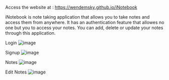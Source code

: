 Access the website at : https://wendemsky.github.io/iNotebook


iNotebook is note taking application that allows you to take notes and access them from anywhere.
It has an authentication feature that allowes no one but you to access your notes.
You can add, delete or update your notes through this application.

Login
![image](https://user-images.githubusercontent.com/61985456/197187378-003d5823-71b4-49ff-8f84-08060422dc6a.png)

Signup
![image](https://user-images.githubusercontent.com/61985456/197187437-01807572-2a6a-4fa3-a62f-7e0837a1cc2b.png)

Notes
![image](https://user-images.githubusercontent.com/61985456/197187854-361eeb3e-b47e-43be-9600-6abe18591421.png)

Edit Notes
![image](https://user-images.githubusercontent.com/61985456/197187942-139dd836-95cd-441d-a00d-d09b3f8bad8d.png)

